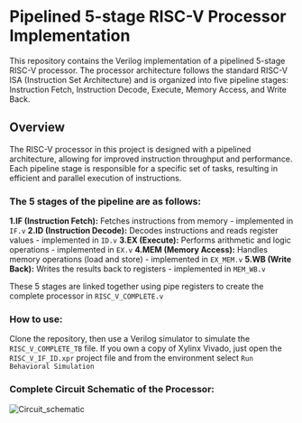 # Pipelined 5-stage RISC-V Processor Implementation
This repository contains the Verilog implementation of a pipelined 5-stage RISC-V processor. The processor architecture follows the standard RISC-V ISA (Instruction Set Architecture) and is organized into five pipeline stages: Instruction Fetch, Instruction Decode, Execute, Memory Access, and Write Back.
## Overview
The RISC-V processor in this project is designed with a pipelined architecture, allowing for improved instruction throughput and performance. Each pipeline stage is responsible for a specific set of tasks, resulting in efficient and parallel execution of instructions.

### The 5 stages of the pipeline are as follows:
**1.IF (Instruction Fetch):** Fetches instructions from memory - implemented in ```IF.v```
**2.ID (Instruction Decode):** Decodes instructions and reads register values - implemented in ```ID.v```
**3.EX (Execute):** Performs arithmetic and logic operations - implemented in ```EX.v```
**4.MEM (Memory Access):** Handles memory operations (load and store) - implemented in ```EX_MEM.v```
**5.WB (Write Back):** Writes the results back to registers - implemented in ```MEM_WB.v```

These 5 stages are linked together using pipe registers to create the complete processor in ```RISC_V_COMPLETE.v```

### How to use:
Clone the repository, then use a Verilog simulator to simulate the ```RISC_V_COMPLETE_TB``` file.
If you own a copy of Xylinx Vivado, just open the ```RISC_V_IF_ID.xpr``` project file and from the environment select ```Run Behavioral Simulation```

### Complete Circuit Schematic of the Processor:
![Circuit_schematic](https://github.com/IonutBirjovanu/RISC-V-Processor-Implementation/assets/44101580/3979d6d0-bdb6-47cf-bbdf-930cdde7f9ca)
